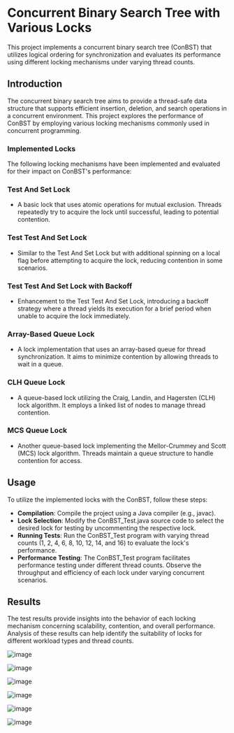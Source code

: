 
# **Concurrent Binary Search Tree with Various Locks**
This project implements a concurrent binary search tree (ConBST) that utilizes logical ordering for synchronization and evaluates its performance using different locking mechanisms under varying thread counts.

## **Introduction**
The concurrent binary search tree aims to provide a thread-safe data structure that supports efficient insertion, deletion, and search operations in a concurrent environment. This project explores the performance of ConBST by employing various locking mechanisms commonly used in concurrent programming.

### **Implemented Locks**
The following locking mechanisms have been implemented and evaluated for their impact on ConBST's performance:

### **Test And Set Lock**
- A basic lock that uses atomic operations for mutual exclusion. Threads repeatedly try to acquire the lock until successful, leading to potential contention.

### **Test Test And Set Lock**
- Similar to the Test And Set Lock but with additional spinning on a local flag before attempting to acquire the lock, reducing contention in some scenarios.

### **Test Test And Set Lock with Backoff**
- Enhancement to the Test Test And Set Lock, introducing a backoff strategy where a thread yields its execution for a brief period when unable to acquire the lock immediately.

### **Array-Based Queue Lock**
- A lock implementation that uses an array-based queue for thread synchronization. It aims to minimize contention by allowing threads to wait in a queue.

### **CLH Queue Lock**
- A queue-based lock utilizing the Craig, Landin, and Hagersten (CLH) lock algorithm. It employs a linked list of nodes to manage thread contention.

### **MCS Queue Lock**
- Another queue-based lock implementing the Mellor-Crummey and Scott (MCS) lock algorithm. Threads maintain a queue structure to handle contention for access.

## Usage
To utilize the implemented locks with the ConBST, follow these steps:

- **Compilation**: Compile the project using a Java compiler (e.g., javac).<br />
- **Lock Selection**: Modify the ConBST_Test.java source code to select the desired lock for testing by uncommenting the respective lock.<br />
- **Running Tests**: Run the ConBST_Test program with varying thread counts (1, 2, 4, 6, 8, 10, 12, 14, and 16) to evaluate the lock's performance.<br />
- **Performance Testing**: The ConBST_Test program facilitates performance testing under different thread counts. Observe the throughput and efficiency of each lock under varying concurrent scenarios.

## Results
The test results provide insights into the behavior of each locking mechanism concerning scalability, contention, and overall performance. Analysis of these results can help identify the suitability of locks for different workload types and thread counts.

![image](https://github.com/chaitanyabalajireddy/HPC_Assignment_3/assets/91625648/ca64964f-763f-41f7-ac9f-40e2d045252d)

![image](https://github.com/chaitanyabalajireddy/HPC_Assignment_3/assets/91625648/c90a3436-6220-41c8-8de3-4f919bea195a)

![image](https://github.com/chaitanyabalajireddy/HPC_Assignment_3/assets/91625648/14a65d3c-2e18-49a6-9dcb-2419a8d87d04)

![image](https://github.com/chaitanyabalajireddy/HPC_Assignment_3/assets/91625648/74780b29-380c-4f71-8a02-9d4d9dc1bc23)

![image](https://github.com/chaitanyabalajireddy/HPC_Assignment_3/assets/91625648/d2a85c0f-d9e6-4b31-96fd-7e59730f015a)

![image](https://github.com/chaitanyabalajireddy/HPC_Assignment_3/assets/91625648/46f19dfb-6220-434f-a766-cb299fb887fb)
